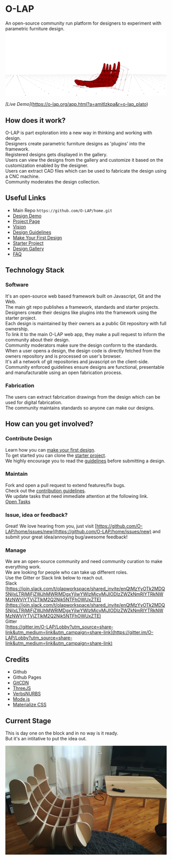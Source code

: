 # O-LAP  
An open-source community run platform for designers to experiment with parametric furniture design.  
![O-LAP](https://raw.githubusercontent.com/O-LAP/home/master/imgs/wide_banner.gif)  

*[Live Demo]*(https://o-lap.org/app.html?a=amitlzkpa&r=o-lap_plato)  

## How does it work?  

O-LAP is part exploration into a new way in thinking and working with design.  
Designers create parametric furniture designs as 'plugins' into the framework.  
Registered designs gets displayed in the gallery.  
Users can view the designs from the gallery and customize it based on the customization enabled by the designer.  
Users can extract CAD files which can be used to fabricate the design using a CNC machine.  
Community moderates the design collection.  

## Useful Links
- Main Repo `https://github.com/O-LAP/home.git`
- [Design Demo](https://o-lap.org/app.html?a=amitlzkpa&r=o-lap_plato)
- [Project Page](https://O-LAP.github.io/home)
- [Vision](https://github.com/O-LAP/home/blob/master/vision.md)
- [Design Guidelines](https://github.com/O-LAP/home/blob/master/guidelines.md)
- [Make Your First Design](https://github.com/O-LAP/home/blob/master/quick-start.md)
- [Starter Project](https://github.com/O-LAP/starter_project)
- [Design Gallery](https://O-LAP.github.io/home/designs.html)
- [FAQ](https://github.com/O-LAP/home/blob/master/faq.md)

## Technology Stack

### Software
It's an open-source web based framework built on Javascript, Git and the Web.  
The main git repo publishes a framework, standards and starter projects.  
Designers create their designs like plugins into the framework using the starter project.  
Each design is maintained by their owners as a public Git repository with full ownership.  
To link it to the main O-LAP web app, they make a pull request to inform the community about their design.  
Community moderators make sure the design conform to the standards.  
When a user opens a design, the design code is directly fetched from the owners repository and is processed on user's browser.  
It's all a network of git repositories and javascript on the client-side.  
Community enforced guidelines ensure designs are functional, presentable and manufacturable using an open fabrication process.  

### Fabrication
The users can extract fabrication drawings from the design which can be used for digital fabrication.  
The community maintains standards so anyone can make our designs.  

## How can you get involved?
### Contribute Design
Learn how you can [make your first design](https://github.com/O-LAP/home/blob/master/quick-start.md).  
To get started you can clone the [starter project](https://github.com/O-LAP/starter_project).  
We highly encourage you to read the [guidelines](https://github.com/O-LAP/home/blob/master/guidelines.md) before submitting a design.  

### Maintain
Fork and open a pull request to extend features/fix bugs.  
Check out the [contribution guidelines]().  
We update tasks that need immediate attention at the following link.  
[Open Tasks](https://github.com/O-LAP/home/projects)

### Issue, idea or feedback?
Great! We love hearing from you, just visit [https://github.com/O-LAP/home/issues/new](https://github.com/O-LAP/home/issues/new) and submit your great idea/annoying bug/awesome feedback!  

### Manage
We are an open-source community and need community curation to make everything work.  
We are looking for people who can take up different roles.  
Use the Gitter or Slack link below to reach out.  
Slack    
[https://join.slack.com/t/olapworkspace/shared_invite/enQtMzYyOTk2MDQ5NjIxLTRjMjFjZWJhMWRlMDgxYjIwYWIzMjcyMjJlODIzZWZkNmRlYTRkNWMzNWVjYTVjZTlkM2Q2Njk5NTFhOWUxZTE](https://join.slack.com/t/olapworkspace/shared_invite/enQtMzYyOTk2MDQ5NjIxLTRjMjFjZWJhMWRlMDgxYjIwYWIzMjcyMjJlODIzZWZkNmRlYTRkNWMzNWVjYTVjZTlkM2Q2Njk5NTFhOWUxZTE)  
Gitter  
[https://gitter.im/O-LAP/Lobby?utm_source=share-link&utm_medium=link&utm_campaign=share-link](https://gitter.im/O-LAP/Lobby?utm_source=share-link&utm_medium=link&utm_campaign=share-link)  

## Credits
- Github
- Github Pages
- [GitCDN](https://gitcdn.xyz/)
- [ThreeJS](https://threejs.org/)
- [VerbsNURBS](https://verbnurbs.com/)
- [Mode.js](https://github.com/modelab/mode.js)
- [Materialize CSS](https://materializecss.com/)

## Current Stage  
This is day one on the block and in no way is it ready.  
But it's an intitative to put the idea out.  

![O-LAP](https://raw.githubusercontent.com/O-LAP/home/master/imgs/chair_01.jpg)
